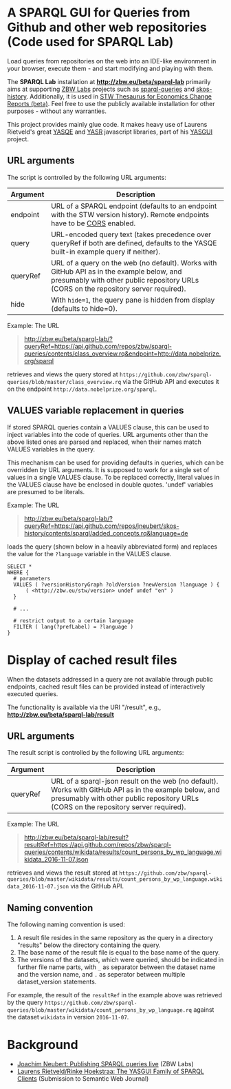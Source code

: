 A SPARQL GUI for Queries from Github and other web repositories (Code used for SPARQL Lab)
=============

Load queries from repositories on the web into an IDE-like environment in your browser,
execute them - and start modifying and playing with them.

The __SPARQL Lab__ installation at __http://zbw.eu/beta/sparql-lab__ primarily
aims at supporting [ZBW Labs](http://zbw.eu/labs) projects such as
[sparql-queries](../../../sparql-queries) and
[skos-history](https://github.com/jneubert/skos-history). Additionally, it is
used in [STW Thesaurus for Economics Change Reports
(beta)](http://zbw.eu/stw/version/8.14/changes).  Feel free to use the publicly
available installation for other purposes - without any warranties.

This project provides mainly glue code. It makes heavy use
of Laurens Rietveld's great [YASQE](http://yasqe.yasgui.org/) and
[YASR](http://yasr.yasgui.org/) javascript libraries, part of his
[YASGUI](http://yasgui.org) project.

## URL arguments

The script is controlled by the following URL arguments:  

Argument | Description
---------|------------
endpoint | URL of a SPARQL endpoint (defaults to an endpoint with the STW version history). Remote endpoints have to be [CORS](https://en.wikipedia.org/wiki/Cross-origin_resource_sharing) enabled.
query    | URL-encoded query text (takes precedence over queryRef if both are defined, defaults to the YASQE built-in example query if neither).
queryRef | URL of a query on the web (no default). Works with GitHub API as in the example below, and presumably with other public repository URLs (CORS on the repository server required).
hide     | With `hide=1`, the query pane is hidden from display (defaults to hide=0).

Example: The URL
> http://zbw.eu/beta/sparql-lab/?queryRef=https://api.github.com/repos/zbw/sparql-queries/contents/class_overview.rq&endpoint=http://data.nobelprize.org/sparql

retrieves and views the query stored at
`https://github.com/zbw/sparql-queries/blob/master/class_overview.rq` 
via the GitHub API and executes it on the
endpoint `http://data.nobelprize.org/sparql`.


## VALUES variable replacement in queries

If stored SPARQL queries contain a VALUES clause, this can be used to inject variables into the code of queries. URL arguments other than the above listed ones are parsed and replaced, when their names match VALUES variables in the query.
 
This mechanism can be used for providing defaults in queries, which can be overridden by URL arguments. It is supposed to work for a single set of values in a single VALUES clause. To be replaced correctly, literal values in the VALUES clause have be enclosed in double quotes. 'undef' variables are presumed to be literals.

Example: The URL

> http://zbw.eu/beta/sparql-lab/?queryRef=https://api.github.com/repos/jneubert/skos-history/contents/sparql/added_concepts.rq&language=de

loads the query (shown below in a heavily abbreviated form) and replaces the value for the `?language` variable in the VALUES clause.

```
SELECT *
WHERE {
  # parameters
  VALUES ( ?versionHistoryGraph ?oldVersion ?newVersion ?language ) {
      ( <http://zbw.eu/stw/version> undef undef "en" )
  }

  # ...
  
  # restrict output to a certain language
  FILTER ( lang(?prefLabel) = ?language )  
}
```

# Display of cached result files

When the datasets addressed in a query are not available through public endpoints, cached result files can be provided instead of interactively executed queries.

The functionality is available via the URI "/result", e.g., __http://zbw.eu/beta/sparql-lab/result__


## URL arguments

The result script is controlled by the following URL arguments:

Argument | Description
---------|------------
queryRef | URL of a sparql-json result on the web (no default). Works with GitHub API as in the example below, and presumably with other public repository URLs (CORS on the repository server required).

Example: The URL
> http://zbw.eu/beta/sparql-lab/result?resultRef=https://api.github.com/repos/zbw/sparql-queries/contents/wikidata/results/count_persons_by_wp_language.wikidata_2016-11-07.json

retrieves and views the result stored at
`https://github.com/zbw/sparql-queries/blob/master/wikidata/results/count_persons_by_wp_language.wikidata_2016-11-07.json` 
via the GitHub API.


## Naming convention

The following naming convention is used:

1. A result file resides in the same repository as the query in a directory "results" below the directory containing the query.
2. The base name of the result file is equal to the base name of the query.
3. The versions of the datasets, which were queried, should be indicated in further file name parts, with `_` as separator between the dataset name and the version name, and `.` as seperator between multiple dataset_version statements.

For example, the result of the `resultRef` in the example above was retrieved by the query `https://github.com/zbw/sparql-queries/blob/master/wikidata/count_persons_by_wp_language.rq` against the dataset `wikidata` in version `2016-11-07`.



# Background

* [Joachim Neubert: Publishing SPARQL queries live](http://zbw.eu/labs/en/blog/publishing-sparql-queries-live) (ZBW Labs)
* [Laurens Rietveld/Rinke Hoekstraa: The YASGUI Family of SPARQL Clients](http://www.semantic-web-journal.net/system/files/swj1001.pdf) (Submission to Semantic Web Journal)
